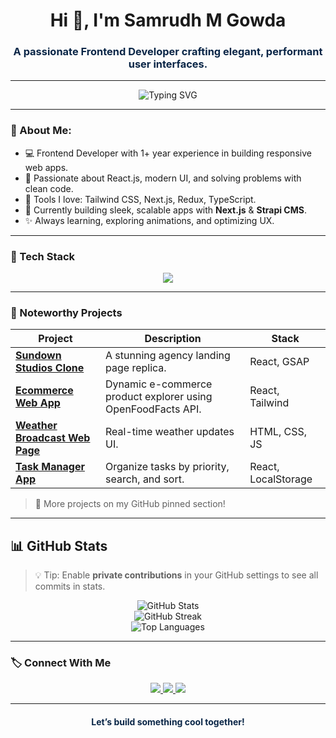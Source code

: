 <!-- README.md for GitHub Profile -->
<h1 align="center">Hi 👋, I'm Samrudh M Gowda</h1>
<h3 align="center" style="color:#0A2647">A passionate Frontend Developer crafting elegant, performant user interfaces.</h3>

---

<p align="center">
  <img src="https://readme-typing-svg.demolab.com?font=Fira+Code&pause=1000&color=0A2647&center=true&vCenter=true&width=435&lines=React.js+Developer;Frontend+Engineer;Tailwind+%7C+Bootstrap+%7C+Next.js;Crafting+Clean+and+Modern+UIs" alt="Typing SVG" />
</p>

---

### 🧠 About Me:
- 💻 Frontend Developer with 1+ year experience in building responsive web apps.
- 🚀 Passionate about React.js, modern UI, and solving problems with clean code.
- 🧰 Tools I love: Tailwind CSS, Next.js, Redux, TypeScript.
- 🌱 Currently building sleek, scalable apps with **Next.js** & **Strapi CMS**.
- ✨ Always learning, exploring animations, and optimizing UX.

---

### 💼 Tech Stack

<p align="center">
  <img src="https://skillicons.dev/icons?i=html,css,js,ts,react,nextjs,tailwind,bootstrap,redux,figma,git,github,vscode" />
</p>

---

### 📁 Noteworthy Projects

| Project | Description | Stack |
|--------|-------------|-------|
| [**Sundown Studios Clone**](https://github.com/samrudh-m-gowda/sundown-studio-clone) | A stunning agency landing page replica. | React, GSAP |
| [**Ecommerce Web App**](https://github.com/samrudh-m-gowda/ecommerce-product-display) | Dynamic e-commerce product explorer using OpenFoodFacts API. | React, Tailwind |
| [**Weather Broadcast Web Page**](https://github.com/samrudh-m-gowda/weather-broadcast) | Real-time weather updates UI. | HTML, CSS, JS |
| [**Task Manager App**](https://github.com/samrudh-m-gowda/task-manager) | Organize tasks by priority, search, and sort. | React, LocalStorage |

> 📌 More projects on my GitHub pinned section!

---

## 📊 GitHub Stats

> 💡 Tip: Enable **private contributions** in your GitHub settings to see all commits in stats.

<p align="center">
  <img src="https://github-readme-stats.vercel.app/api?username=Samrudhmg&theme=tokyonight&hide_border=false&include_all_commits=true&count_private=true" alt="GitHub Stats" />
  <br />
  <img src="https://github-readme-streak-stats.herokuapp.com/?user=Samrudhmg&theme=tokyonight&hide_border=false" alt="GitHub Streak" />
  <br />
  <img src="https://github-readme-stats.vercel.app/api/top-langs/?username=Samrudhmg&layout=compact&theme=tokyonight&hide_border=false" alt="Top Languages" />
</p>

---

### 🏷️ Connect With Me

<p align="center">
  <a href="https://www.linkedin.com/in/samrudh-m-gowda/" target="_blank">
    <img src="https://img.shields.io/badge/LinkedIn-%230A2647.svg?&style=for-the-badge&logo=linkedin&logoColor=white" />
  </a>
  <a href="mailto:samrudhmgowda@gmail.com" target="_blank">
    <img src="https://img.shields.io/badge/Gmail-%230A2647.svg?&style=for-the-badge&logo=gmail&logoColor=white" />
  </a>
  <a href="https://github.com/samrudh-m-gowda" target="_blank">
    <img src="https://img.shields.io/badge/GitHub-%230A2647.svg?&style=for-the-badge&logo=github&logoColor=white" />
  </a>
</p>

---

<h4 align="center" style="color:#0A2647;">Let’s build something cool together!</h4>
